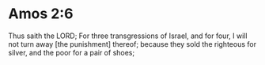 # Amos 2:6

Thus saith the LORD; For three transgressions of Israel, and for four, I will not turn away [the punishment] thereof; because they sold the righteous for silver, and the poor for a pair of shoes;